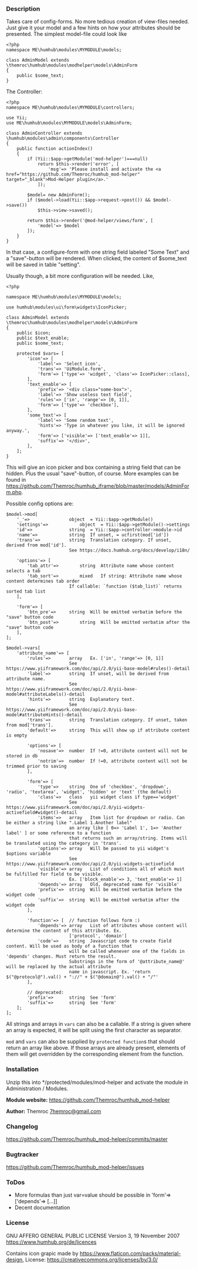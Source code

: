 ### Description
Takes care of config-forms. No more tedious creation of view-files
needed. Just give it your model and a few hints on how your attributes
should be presented. The simplest model-file could look like

	<?php
	namespace ME\humhub\modules\MYMODULE\models;

	class AdminModel extends \themroc\humhub\modules\modhelper\models\AdminForm
	{
		public $some_text;
	}

The Controller:

	<?php
	namespace ME\humhub\modules\MYMODULE\controllers;

	use Yii;
	use ME\humhub\modules\MYMODULE\models\AdminForm;

	class AdminController extends \humhub\modules\admin\components\Controller
	{
		public function actionIndex()
		{
			if (Yii::$app->getModule('mod-helper')===null)
				return $this->render('error', [
					'msg'=> 'Please install and activate the <a href="https://github.com/Themroc/humhub_mod-helper" target="_blank">Mod-Helper plugin</a>.'
				]);

			$model= new AdminForm();
			if ($model->load(Yii::$app->request->post()) && $model->save())
				$this->view->saved();

			return $this->render('@mod-helper/views/form', [
				'model'=> $model
			]);
		}
	}

In that case, a configure-form with one string field labeled "Some Text"
and a "save"-button will be rendered. When clicked, the content of
$some_text will be saved in table "setting".

Usually though, a bit more configuration will be needed. Like,

	<?php

	namespace ME\humhub\modules\MYMODULE\models;

	use humhub\modules\ui\form\widgets\IconPicker;

	class AdminModel extends \themroc\humhub\modules\modhelper\models\AdminForm
	{
		public $icon;
		public $text_enable;
		public $some_text;

		protected $vars= [
			'icon'=> [
				'label'=> 'Select icon',
				'trans'=> 'UiModule.form',
				'form'=> ['type'=> 'widget', 'class'=> IconPicker::class],
			],
			'text_enable'=> [
				'prefix'=> '<div class="some-box">',
				'label'=> 'Show useless text field',
				'rules'=> ['in', 'range'=> [0, 1]],
				'form'=> ['type'=> 'checkbox'],
			],
			'some_text'=> [
				'label'=> 'Some random text',
				'hints'=> 'Type in whatever you like, it will be ignored anyway.',
				'form'=> ['visible'=> ['text_enable'=> 1]],
				'suffix'=> '</div>',
			],
		];
	}

This will give an icon picker and box containing a string field that can
be hidden. Plus the usual "save"-button, of course. More examples can be
found in https://github.com/Themroc/humhub_iframe/blob/master/models/AdminForm.php.

Possible config options are:

	$model->mod[
		'_'=>				object	= Yii::$app->getModule()
		'settings'=>			object	= Yii::$app->getModule()->settings
		'id'=>				string	= Yii::$app->controller->module->id
		'name'=>			string	If unset, = ucfirst(mod['id'])
		'trans'=>			string	Translation category. If unset, derived from mod['id'].
							See https://docs.humhub.org/docs/develop/i18n/

		'options'=> [
			'tab_attr'=>		string	Attribute name whose content selects a tab
			'tab_sort'=>		mixed	If string: Attribute name whose content determines tab order
							If callable: `function ($tab_list)` returns sorted tab list
		],

		'form'=> [
			'btn_pre'=>		string	Will be emitted verbatim before the "save" button code
			'btn_post'=>		string	Will be emitted verbatim after the "save" button code
		],
	];

	$model->vars[
		'attribute_name'=> [
			'rules'=>		array	Ex. ['in', 'range'=> [0, 1]]
							See https://www.yiiframework.com/doc/api/2.0/yii-base-model#rules()-detail
			'label'=>		string	If unset, will be derived from attribute name.
							See https://www.yiiframework.com/doc/api/2.0/yii-base-model#attributeLabels()-detail
			'hints'=>		string	Explanatory text.
							See https://www.yiiframework.com/doc/api/2.0/yii-base-model#attributeHints()-detail
			'trans'=>		string	Translation category. If unset, taken from mod['trans'].
			'default'=>		string	This will show up if attribute content is empty

			'options'=> [
				'nosave'=>	number	If !=0, attribute content will not be stored in db
				'notrim'=>	number	If !=0, attribute content will not be trimmed prior to saving
			],

			'form'=> [
				'type'=>	string	One of 'checkbox', 'dropdown', 'radio', 'textarea', 'widget', 'hidden' or 'text' (the default)
				'class'=>	class	yii widget class if type=='widget'
							See https://www.yiiframework.com/doc/api/2.0/yii-widgets-activefield#widget()-detail
				'items'=>	array	Item list for dropdown or radio. Can be either a string like ".Label 1.Another label"
							an array like [ 0=> 'Label 1', 1=> 'Another label' ] or some reference to a function
							that returns such an array/string. Items will be translated using the category in 'trans'.
				'options'=>	array	Will be passed to yii widget's $options variable
							See https://www.yiiframework.com/doc/api/2.0/yii-widgets-activefield
				'visible'=>	array	List of conditions all of which must be fulfilled for field to be visible.
							Ex. ['block_enable'=> 3, 'text_enable'=> 1]
				'depends'=>	array	Old, deprecated name for 'visible'
				'prefix'=>	string	Will be emitted verbatim before the widget code
				'suffix'=>	string	Will be emitted verbatim after the widget code
			],

			'function'=> [	// function follows form :)
				'depends'=>	array	List of attributes whose content will determine the content of this attribute. Ex.
							['protocol', 'domain']
				'code'=>	string	Javascript code to create field content. Will be used as body of a function that
							will be called whenever one of the fields in 'depends' changes. Must return the result.
							Substrings in the form of '@attribute_name@' will be replaced by the actual attribute
							name in javascript. Ex. 'return $("@protocol@").val() + "://" + $("@domain@").val() + "/"'
			],

			// deprecated:
			'prefix'=>		string	See 'form'
			'suffix'=>		string	See 'form'
		];
	];

All strings and arrays in `vars` can also be a callable. If a string is given
where an array is expected, it will be split using the first character as
separator.

`mod` and `vars` can also be supplied by `protected function`s that
should return an array like above. If those arrays are already present,
elements of them will get overridden by the corresponding element from
the function.

### Installation

Unzip this into */protected/modules/mod-helper and activate the
module in Administration / Modules.

__Module website:__ <https://github.com/Themroc/humhub_mod-helper>

__Author:__ Themroc <7hemroc@gmail.com>

### Changelog

<https://github.com/Themroc/humhub_mod-helper/commits/master>

### Bugtracker

<https://github.com/Themroc/humhub_mod-helper/issues>

### ToDos
- More formulas than just var=value should be possible in 'form'=> ['depends'=> [...]]
- Decent documentation

### License

GNU AFFERO GENERAL PUBLIC LICENSE
Version 3, 19 November 2007
https://www.humhub.org/de/licences

Contains icon grapic made by https://www.flaticon.com/packs/material-design,
License: https://creativecommons.org/licenses/by/3.0/
